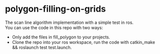 # polygon-filling-on-grids
The scan line algorithm implementation with a simple test in ros. \
You can use the code in this repo with two ways:
* Only add the files in fill_polygon to your projects.
* Clone the repo into your ros workspace, run the code with catkin_make && roslaunch test test.launch.